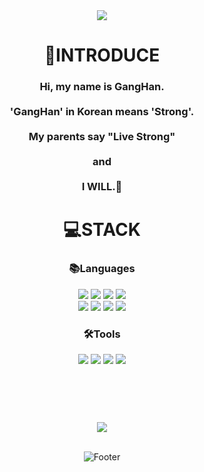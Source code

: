 <div align="center">
<img src="https://capsule-render.vercel.app/api?type=waving&color=90CAF9&height=120&section=header&text=GangHan's%20GitHub!&fontSize=80&fontcolor=black" />

<h1></h1>
<h1>👋INTRODUCE</h1>
<h3>Hi, my name is GangHan.  
<br>
<br>
'GangHan' in Korean means 'Strong'.
<br>
<br>
My parents say "Live Strong"  
<br>
<br>
and 
<br>
<br>
I WILL.💪</h3>
<h1></h1>

<h1>💻STACK</h1>
<h3>📚Languages</h3>
<img src="https://img.shields.io/badge/Java-00838F?style=flat-square&logo=Java&logoColor=white"/>
<img src="https://img.shields.io/badge/JavaScript-F7DF1E?style=flat-square&logo=javascript&logoColor=white"/>
<img src="https://img.shields.io/badge/PHP-777BB4?style=flat-square&logo=php&logoColor=white"/>
<img src="https://img.shields.io/badge/Spring-6DB33F?style=flat-square&logo=Spring&logoColor=white"/>
<br>
<img src="https://img.shields.io/badge/C%20Sharp-239120?style=flat-square&logo=csharp&logoColor=white"/>
<img src="https://img.shields.io/badge/Vue.js-4FC08D?style=flat-square&logo=vuedotjs&logoColor=white"/>
<img src="https://img.shields.io/badge/CSS3-1572B6?style=flat-square&logo=css3&logoColor=white"/>
<img src="https://img.shields.io/badge/HTML5-E34F26?style=flat-square&logo=html5&logoColor=white"/>
<br>
<h3>🛠Tools</h3>
<img src="https://img.shields.io/badge/Unity-EEEEEE?style=flat-square&logo=unity&logoColor=black"/>
<img src="https://img.shields.io/badge/Eclipse-2C2255?style=flat-square&logo=eclipseide&logoColor=white"/>
<img src="https://img.shields.io/badge/VSCode-007ACC?style=flat-square&logo=visualstudiocode&logoColor=white"/>
<img src="https://img.shields.io/badge/MySQL-4479A1?style=flat-square&logo=mysql&logoColor=white"/>
<h1></h1>
<br>
<br>
<br>
<img src="https://github-readme-stats.vercel.app/api/top-langs/?username=StrongGwak&layout=compact"><br><br>


![Footer](https://capsule-render.vercel.app/api?type=waving&color=90CAF9&height=120&section=footer&text=Thank%20You!&fontSize=90&fontcolor=black)
</div>

